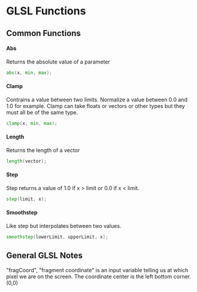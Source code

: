# GLSL Functions 

## Common Functions

#### Abs
Returns the absolute value of a parameter
```glsl
abs(x, min, max);
```

#### Clamp
Contrains a value between two limits. Normalize a value between 0.0 and 1.0 for example.
Clamp can take floats or vectors or other types but they must all be of the same type. 
```glsl
clamp(x, min, max);
```

#### Length
Returns the length of a vector
```glsl
length(vector);
```

#### Step
Step returns a value of 1.0 if x > limit or 0.0 if x < limit. 
```glsl
step(limit, x);
```

#### Smoothstep
Like step but interpolates between two values. 
```glsl
smoothstep(lowerLimit, upperLimit, x);
```

## General GLSL Notes
"fragCoord", "fragment coordinate" is an input variable telling us at which pixel we are on the screen. The coordinate center is the left bottom corner. (0,0)
